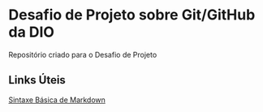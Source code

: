 # Desafio de Projeto sobre Git/GitHub da DIO
Repositório criado para o Desafio de Projeto

## Links Úteis

[Sintaxe Básica de Markdown](https://www.markdownguide.org/basic-syntax/)
